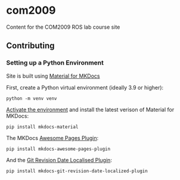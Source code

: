 # com2009

Content for the COM2009 ROS lab course site

## Contributing

### Setting up a Python Environment

Site is built using [Material for MKDocs](https://squidfunk.github.io/mkdocs-material/)

First, create a Python virtual environment (ideally 3.9 or higher):

```
python -m venv venv
```

[Activate the environment](https://realpython.com/what-is-pip/#using-pip-in-a-python-virtual-environment) and install the latest verison of Material for MKDocs:

```
pip install mkdocs-material
```

The MKDocs [Awesome Pages Plugin](https://github.com/lukasgeiter/mkdocs-awesome-pages-plugin):

```
pip install mkdocs-awesome-pages-plugin
```

And the [Git Revision Date Localised Plugin](https://github.com/timvink/mkdocs-git-revision-date-localized-plugin):

```
pip install mkdocs-git-revision-date-localized-plugin
```